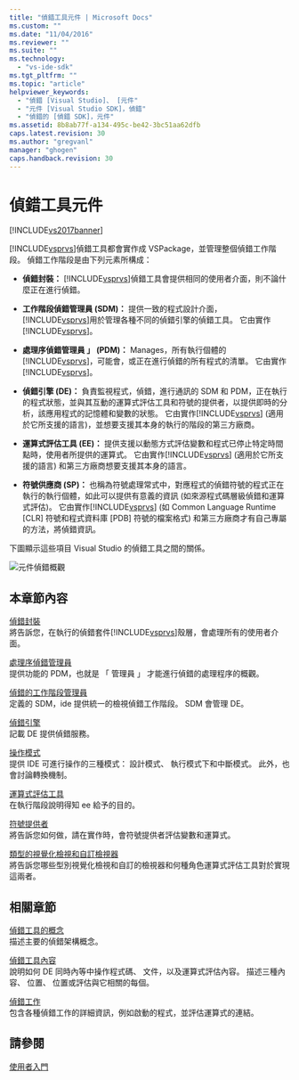 ```yaml
---
title: "偵錯工具元件 | Microsoft Docs"
ms.custom: ""
ms.date: "11/04/2016"
ms.reviewer: ""
ms.suite: ""
ms.technology: 
  - "vs-ide-sdk"
ms.tgt_pltfrm: ""
ms.topic: "article"
helpviewer_keywords: 
  - "偵錯 [Visual Studio]、 [元件"
  - "元件 [Visual Studio SDK]，偵錯"
  - "偵錯的 [偵錯 SDK]，元件"
ms.assetid: 8b8ab77f-a134-495c-be42-3bc51aa62dfb
caps.latest.revision: 30
ms.author: "gregvanl"
manager: "ghogen"
caps.handback.revision: 30
---
```

# 偵錯工具元件
[!INCLUDE[vs2017banner](../../code-quality/includes/vs2017banner.md)]

[!INCLUDE[vsprvs](../../code-quality/includes/vsprvs_md.md)]偵錯工具都會實作成 VSPackage，並管理整個偵錯工作階段。  偵錯工作階段是由下列元素所構成：  
  
-   **偵錯封裝：** [!INCLUDE[vsprvs](../../code-quality/includes/vsprvs_md.md)]偵錯工具會提供相同的使用者介面，則不論什麼正在進行偵錯。  
  
-   **工作階段偵錯管理員 \(SDM\)：** 提供一致的程式設計介面， [!INCLUDE[vsprvs](../../code-quality/includes/vsprvs_md.md)]用於管理各種不同的偵錯引擎的偵錯工具。  它由實作[!INCLUDE[vsprvs](../../code-quality/includes/vsprvs_md.md)]。  
  
-   **處理序偵錯管理員 」 \(PDM\)：** Manages，所有執行個體的[!INCLUDE[vsprvs](../../code-quality/includes/vsprvs_md.md)]，可能會，或正在進行偵錯的所有程式的清單。  它由實作[!INCLUDE[vsprvs](../../code-quality/includes/vsprvs_md.md)]。  
  
-   **偵錯引擎 \(DE\)：** 負責監視程式，偵錯，進行通訊的 SDM 和 PDM，正在執行的程式狀態，並與其互動的運算式評估工具和符號的提供者，以提供即時的分析，該應用程式的記憶體和變數的狀態。  它由實作[!INCLUDE[vsprvs](../../code-quality/includes/vsprvs_md.md)] \(適用於它所支援的語言\)，並想要支援其本身的執行的階段的第三方廠商。  
  
-   **運算式評估工具 \(EE\)：** 提供支援以動態方式評估變數和程式已停止特定時間點時，使用者所提供的運算式。  它由實作[!INCLUDE[vsprvs](../../code-quality/includes/vsprvs_md.md)] \(適用於它所支援的語言\) 和第三方廠商想要支援其本身的語言。  
  
-   **符號供應商 \(SP\)：** 也稱為符號處理常式中，對應程式的偵錯符號的程式正在執行的執行個體，如此可以提供有意義的資訊 \(如來源程式碼層級偵錯和運算式評估\)。  它由實作[!INCLUDE[vsprvs](../../code-quality/includes/vsprvs_md.md)] \(如 Common Language Runtime \[CLR\] 符號和程式資料庫 \[PDB\] 符號的檔案格式\) 和第三方廠商才有自己專屬的方法，將偵錯資訊。  
  
 下圖顯示這些項目 Visual Studio 的偵錯工具之間的關係。  
  
 ![元件偵錯概觀](~/docs/extensibility/debugger/media/dbugcompovrview.gif "DBugCompOvrview")  
  
## 本章節內容  
 [偵錯封裝](../../extensibility/debugger/debug-package.md)  
 將告訴您，在執行的偵錯套件[!INCLUDE[vsprvs](../../code-quality/includes/vsprvs_md.md)]殼層，會處理所有的使用者介面。  
  
 [處理序偵錯管理員](../../extensibility/debugger/process-debug-manager.md)  
 提供功能的 PDM，也就是 「 管理員 」 才能進行偵錯的處理程序的概觀。  
  
 [偵錯的工作階段管理員](../../extensibility/debugger/session-debug-manager.md)  
 定義的 SDM，ide 提供統一的檢視偵錯工作階段。  SDM 會管理 DE。  
  
 [偵錯引擎](../../extensibility/debugger/debug-engine.md)  
 記載 DE 提供偵錯服務。  
  
 [操作模式](../../extensibility/debugger/operational-modes.md)  
 提供 IDE 可進行操作的三種模式： 設計模式、 執行模式下和中斷模式。  此外，也會討論轉換機制。  
  
 [運算式評估工具](../../extensibility/debugger/expression-evaluator.md)  
 在執行階段說明得知 ee 給予的目的。  
  
 [符號提供者](../../extensibility/debugger/symbol-provider.md)  
 將告訴您如何做，請在實作時，會符號提供者評估變數和運算式。  
  
 [類型的視覺化檢視和自訂檢視器](../../extensibility/debugger/type-visualizer-and-custom-viewer.md)  
 將告訴您哪些型別視覺化檢視和自訂的檢視器和何種角色運算式評估工具對於實現這兩者。  
  
## 相關章節  
 [偵錯工具的概念](../../extensibility/debugger/debugger-concepts.md)  
 描述主要的偵錯架構概念。  
  
 [偵錯工具內容](../../extensibility/debugger/debugger-contexts.md)  
 說明如何 DE 同時內等中操作程式碼、 文件，以及運算式評估內容。  描述三種內容、 位置、 位置或評估與它相關的每個。  
  
 [偵錯工作](../../extensibility/debugger/debugging-tasks.md)  
 包含各種偵錯工作的詳細資訊，例如啟動的程式，並評估運算式的連結。  
  
## 請參閱  
 [使用者入門](../../extensibility/debugger/getting-started-with-debugger-extensibility.md)